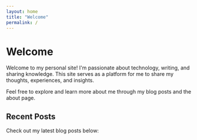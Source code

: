 ```yaml
---
layout: home 
title: "Welcome"
permalink: /
---
```


# Welcome

Welcome to my personal site! I'm passionate about technology, writing, and sharing knowledge. This site serves as a platform for me to share my thoughts, experiences, and insights.

Feel free to explore and learn more about me through my blog posts and the about page.

## Recent Posts

Check out my latest blog posts below:
